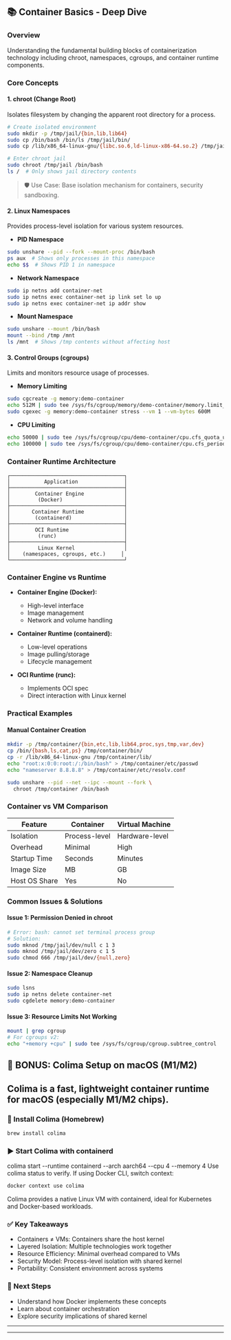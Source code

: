 

## 📚 Container Basics - Deep Dive

### Overview

Understanding the fundamental building blocks of containerization technology including chroot, namespaces, cgroups, and container runtime components.

### Core Concepts

#### 1. chroot (Change Root)

Isolates filesystem by changing the apparent root directory for a process.

```bash
# Create isolated environment
sudo mkdir -p /tmp/jail/{bin,lib,lib64}
sudo cp /bin/bash /bin/ls /tmp/jail/bin/
sudo cp /lib/x86_64-linux-gnu/{libc.so.6,ld-linux-x86-64.so.2} /tmp/jail/lib/

# Enter chroot jail
sudo chroot /tmp/jail /bin/bash
ls /  # Only shows jail directory contents
```

> 🛡️ Use Case: Base isolation mechanism for containers, security sandboxing.

#### 2. Linux Namespaces

Provides process-level isolation for various system resources.

* **PID Namespace**

```bash
sudo unshare --pid --fork --mount-proc /bin/bash
ps aux  # Shows only processes in this namespace
echo $$  # Shows PID 1 in namespace
```

* **Network Namespace**

```bash
sudo ip netns add container-net
sudo ip netns exec container-net ip link set lo up
sudo ip netns exec container-net ip addr show
```

* **Mount Namespace**

```bash
sudo unshare --mount /bin/bash
mount --bind /tmp /mnt
ls /mnt  # Shows /tmp contents without affecting host
```

#### 3. Control Groups (cgroups)

Limits and monitors resource usage of processes.

* **Memory Limiting**

```bash
sudo cgcreate -g memory:demo-container
echo 512M | sudo tee /sys/fs/cgroup/memory/demo-container/memory.limit_in_bytes
sudo cgexec -g memory:demo-container stress --vm 1 --vm-bytes 600M
```

* **CPU Limiting**

```bash
echo 50000 | sudo tee /sys/fs/cgroup/cpu/demo-container/cpu.cfs_quota_us
echo 100000 | sudo tee /sys/fs/cgroup/cpu/demo-container/cpu.cfs_period_us
```

### Container Runtime Architecture

```
┌─────────────────────────────────────┐
│           Application               │
├─────────────────────────────────────┤
│        Container Engine             │
│         (Docker)                    │
├─────────────────────────────────────┤
│       Container Runtime             │
│        (containerd)                 │
├─────────────────────────────────────┤
│        OCI Runtime                  │
│         (runc)                      │
├─────────────────────────────────────┤
│         Linux Kernel                │
│    (namespaces, cgroups, etc.)     │
└─────────────────────────────────────┘
```

### Container Engine vs Runtime

* **Container Engine (Docker):**

  * High-level interface
  * Image management
  * Network and volume handling

* **Container Runtime (containerd):**

  * Low-level operations
  * Image pulling/storage
  * Lifecycle management

* **OCI Runtime (runc):**

  * Implements OCI spec
  * Direct interaction with Linux kernel

### Practical Examples

#### Manual Container Creation

```bash
mkdir -p /tmp/container/{bin,etc,lib,lib64,proc,sys,tmp,var,dev}
cp /bin/{bash,ls,cat,ps} /tmp/container/bin/
cp -r /lib/x86_64-linux-gnu /tmp/container/lib/
echo "root:x:0:0:root:/:/bin/bash" > /tmp/container/etc/passwd
echo "nameserver 8.8.8.8" > /tmp/container/etc/resolv.conf

sudo unshare --pid --net --ipc --mount --fork \
  chroot /tmp/container /bin/bash
```

### Container vs VM Comparison

| Feature       | Container     | Virtual Machine |
| ------------- | ------------- | --------------- |
| Isolation     | Process-level | Hardware-level  |
| Overhead      | Minimal       | High            |
| Startup Time  | Seconds       | Minutes         |
| Image Size    | MB            | GB              |
| Host OS Share | Yes           | No              |

### Common Issues & Solutions

#### Issue 1: Permission Denied in chroot

```bash
# Error: bash: cannot set terminal process group
# Solution:
sudo mknod /tmp/jail/dev/null c 1 3
sudo mknod /tmp/jail/dev/zero c 1 5
sudo chmod 666 /tmp/jail/dev/{null,zero}
```

#### Issue 2: Namespace Cleanup

```bash
sudo lsns
sudo ip netns delete container-net
sudo cgdelete memory:demo-container
```

#### Issue 3: Resource Limits Not Working

```bash
mount | grep cgroup
# For cgroups v2:
echo "+memory +cpu" | sudo tee /sys/fs/cgroup/cgroup.subtree_control
```
## 🍎 BONUS: Colima Setup on macOS (M1/M2)
## Colima is a fast, lightweight container runtime for macOS (especially M1/M2 chips).

### 🔧 Install Colima (Homebrew)
```bash
brew install colima
```
### ▶️ Start Colima with containerd

colima start --runtime containerd --arch aarch64 --cpu 4 --memory 4
Use colima status to verify. If using Docker CLI, switch context:

```bash
docker context use colima
```

Colima provides a native Linux VM with containerd, ideal for Kubernetes and Docker-based workloads.


### ✅ Key Takeaways

* Containers ≠ VMs: Containers share the host kernel
* Layered Isolation: Multiple technologies work together
* Resource Efficiency: Minimal overhead compared to VMs
* Security Model: Process-level isolation with shared kernel
* Portability: Consistent environment across systems

### 📌 Next Steps

* Understand how Docker implements these concepts
* Learn about container orchestration
* Explore security implications of shared kernel

---


---

